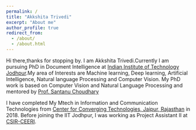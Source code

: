 ```yaml
---
permalink: /
title: "Akkshita Trivedi"
excerpt: "About me"
author_profile: true
redirect_from: 
  - /about/
  - /about.html
---
```


Hi there,thanks for stopping by. I am Akkshita Trivedi.Currently I am pursuing PhD in Document Intelligence at [Indian Institute of Technology Jodhpur](http://iitj.ac.in/).My area of Interests are Machine learning, Deep learning, Artificial Intelligence, Natural language Processing and Computer Vision. My PhD work is based on Computer Vision and Natural Language Processing and mentored by [Prof. Santanu Choudhary](https://iitj.ac.in/institute/index.php?id=director)

I have completed My Mtech in Information and Communication Technologies from [Center for Converging Technologies, Jaipur, Rajasthan](https://www.uniraj.ac.in/cct/) in 2018. 
Before joining  the IIT Jodhpur, I was working as Project Assistant II at [CSIR-CEERI](https://www.ceeri.res.in/).
